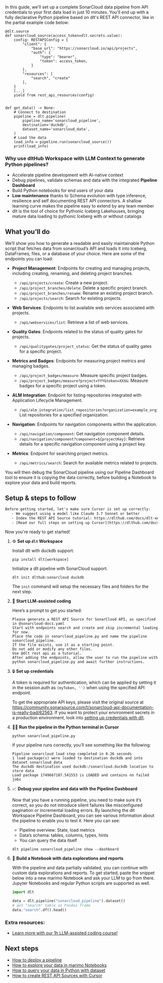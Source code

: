 In this guide, we'll set up a complete SonarCloud data pipeline from API credentials to your first data load in just 10 minutes. You'll end up with a fully declarative Python pipeline based on dlt's REST API connector, like in the partial example code below:

```python-outcome
@dlt.source
def sonarcloud_source(access_token=dlt.secrets.value):
    config: RESTAPIConfig = {
        "client": {
            "base_url": "https://sonarcloud.io/api/projects",
            "auth": {
                "type": "bearer",
                "token": access_token,
            }
        },
        "resources": [
            "search", "create"
        ],
    }
    [...]
    yield from rest_api_resources(config)


def get_data() -> None:
    # Connect to destination
    pipeline = dlt.pipeline(
        pipeline_name='sonarcloud_pipeline',
        destination='duckdb',
        dataset_name='sonarcloud_data', 
    )
    # Load the data
    load_info = pipeline.run(sonarcloud_source())
    print(load_info) 
```

### Why use dltHub Workspace with LLM Context to generate Python pipelines?

- Accelerate pipeline development with AI-native context
- Debug pipelines, validate schemas and data with the integrated **Pipeline Dashboard**
- Build Python notebooks for end users of your data
- **Low maintenance** thanks to Schema evolution with type inference, resilience and self documenting REST API connectors. A shallow learning curve makes the pipeline easy to extend by any team member
- dlt is the tool of choice for Pythonic Iceberg Lakehouses, bringing mature data loading to pythonic Iceberg with or without catalogs

## What you’ll do

We’ll show you how to generate a readable and easily maintainable Python script that fetches data from sonarcloud’s API and loads it into Iceberg, DataFrames, files, or a database of your choice. Here are some of the endpoints you can load:

- **Project Management**: Endpoints for creating and managing projects, including creating, renaming, and deleting project branches.
  - `/api/projects/create`: Create a new project.
  - `/api/project_branches/delete`: Delete a specific project branch.
  - `/api/project_branches/rename`: Rename an existing project branch.
  - `/api/projects/search`: Search for existing projects.

- **Web Services**: Endpoints to list available web services associated with projects.
  - `/api/webservices/list`: Retrieve a list of web services.

- **Quality Gates**: Endpoints related to the status of quality gates for projects.
  - `/api/qualitygates/project_status`: Get the status of quality gates for a specific project.

- **Metrics and Badges**: Endpoints for measuring project metrics and managing badges.
  - `/api/project_badges/measure`: Measure specific project badges.
  - `/api/project_badges/measure?project=YYY&token=XXX&`: Measure badges for a specific project using a token.
  
- **ALM Integration**: Endpoint for listing repositories integrated with Application Lifecycle Management.
  - `/api/alm_integration/list_repositories?organization=example_org`: List repositories for a specified organization.

- **Navigation**: Endpoints for navigation components within the application.
  - `/api/navigation/component`: Get navigation component details. 
  - `/api/navigation/component?component=${projectKey}`: Retrieve details for a specific navigation component using a project key.

- **Metrics**: Endpoint for searching project metrics.
  - `/api/metrics/search`: Search for available metrics related to projects.

You will then debug the SonarCloud pipeline using our Pipeline Dashboard tool to ensure it is copying the data correctly, before building a Notebook to explore your data and build reports.

## Setup & steps to follow

```default
Before getting started, let's make sure Cursor is set up correctly:
   - We suggest using a model like Claude 3.7 Sonnet or better
   - Index the REST API Source tutorial: https://dlthub.com/docs/dlt-ecosystem/verified-sources/rest_api/ and add it to context as **@dlt rest api**
   - [Read our full steps on setting up Cursor](https://dlthub.com/docs/dlt-ecosystem/llm-tooling/cursor-restapi#23-configuring-cursor-with-documentation)
```

Now you're ready to get started!

1. ⚙️ **Set up `dlt` Workspace**
    
    Install dlt with duckdb support:
    ```shell
    pip install dlt[workspace]
    ```

    Initialize a dlt pipeline with SonarCloud support.
    ```shell
    dlt init dlthub:sonarcloud duckdb
    ```

    The `init` command will setup the necessary files and folders for the next step.
    
2. 🤠 **Start LLM-assisted coding**
    
    Here’s a prompt to get you started:
    
    ```prompt
    Please generate a REST API Source for SonarCloud API, as specified in @sonarcloud-docs.yaml 
    Start with endpoints search and create and skip incremental loading for now. 
    Place the code in sonarcloud_pipeline.py and name the pipeline sonarcloud_pipeline. 
    If the file exists, use it as a starting point. 
    Do not add or modify any other files. 
    Use @dlt rest api as a tutorial. 
    After adding the endpoints, allow the user to run the pipeline with python sonarcloud_pipeline.py and await further instructions.
    ```

    
3. 🔒 **Set up credentials** 
    
    A token is required for authentication, which can be applied by setting it in the session.auth as `(myToken, '')` when using the specified API endpoint.
    
    To get the appropriate API keys, please visit the original source at https://community.sonarsource.com/t/sonarcloud-api-documentation-is-really-bad/62563.
    If you want to protect your environment secrets in a production environment, look into [setting up credentials with dlt](https://dlthub.com/docs/walkthroughs/add_credentials).
    
4. 🏃‍♀️ **Run the pipeline in the Python terminal in Cursor**
    
    ```shell
    python sonarcloud_pipeline.py
    ```
    
    If your pipeline runs correctly, you’ll see something like the following:
    
    ```shell
    Pipeline sonarcloud load step completed in 0.26 seconds
    1 load package(s) were loaded to destination duckdb and into dataset sonarcloud_data
    The duckdb destination used duckdb:/sonarcloud.duckdb location to store data
    Load package 1749667187.541553 is LOADED and contains no failed jobs
    ```
    
5. 📈 **Debug your pipeline and data with the Pipeline Dashboard**

    Now that you have a running pipeline, you need to make sure it’s correct, so you do not introduce silent failures like misconfigured pagination or incremental loading errors. By launching the dlt Workspace Pipeline Dashboard, you can see various information about the pipeline to enable you to test it. Here you can see:
    - Pipeline overview: State, load metrics
    - Data’s schema: tables, columns, types, hints
    - You can query the data itself
    
    ```shell
    dlt pipeline sonarcloud_pipeline show --dashboard
    ```
    
6. 🐍 **Build a Notebook with data explorations and reports**

    With the pipeline and data partially validated, you can continue with custom data explorations and reports. To get started, paste the snippet below into a new marimo Notebook and ask your LLM to go from there. Jupyter Notebooks and regular Python scripts are supported as well.

    
    ```python
    import dlt

   data = dlt.pipeline("sonarcloud_pipeline").dataset()
   # get "search" table as Pandas frame
   data."search".df().head()
    ```

### Extra resources:

- [Learn more with our 1h LLM-assisted coding course!](https://www.youtube.com/watch?v=GGid70rnJuM)

## Next steps

- [How to deploy a pipeline](https://dlthub.com/docs/walkthroughs/deploy-a-pipeline)
- [How to explore your data in marimo Notebooks](https://dlthub.com/docs/general-usage/dataset-access/marimo)
- [How to query your data in Python with dataset](https://dlthub.com/docs/general-usage/dataset-access/dataset)
- [How to create REST API Sources with Cursor](https://dlthub.com/docs/dlt-ecosystem/llm-tooling/cursor-restapi)